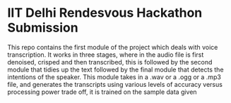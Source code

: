 # IIT Delhi Rendesvous Hackathon Submission
This repo contains the first module of the project which deals with voice transcription. It works in three stages, where in the audio file is first denoised, crisped and then transcribed, this is followed by the second module that tidies up the text followed by the final module that detects the intentions of the speaker.
This module takes in a .wav or a .ogg or a .mp3 file, and generates the transcripts using various levels of accuracy versus processing power trade off, it is trained on the sample data given

